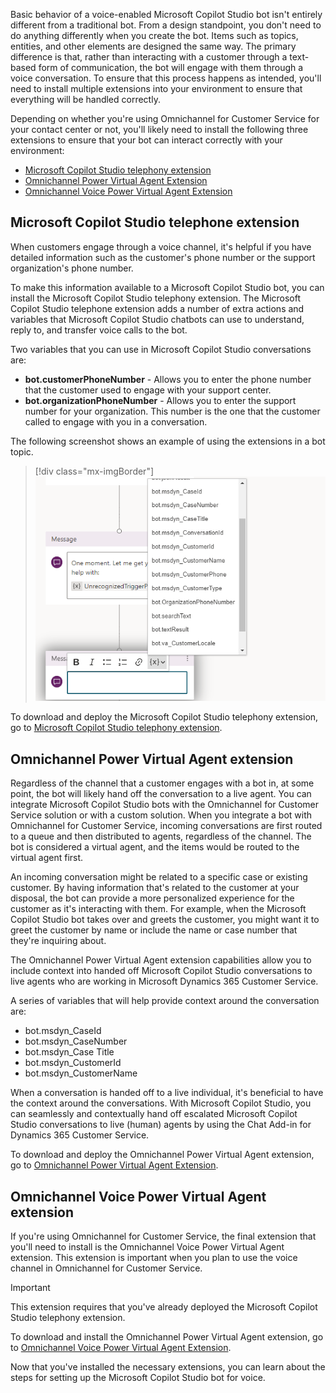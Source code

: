 Basic behavior of a voice-enabled Microsoft Copilot Studio bot isn't entirely different from a traditional bot. From a design standpoint, you don't need to do anything differently when you create the bot. Items such as topics, entities, and other elements are designed the same way. The primary difference is that, rather than interacting with a customer through a text-based form of communication, the bot will engage with them through a voice conversation. To ensure that this process happens as intended, you'll need to install multiple extensions into your environment to ensure that everything will be handled correctly.  

Depending on whether you're using Omnichannel for Customer Service for your contact center or not, you'll likely need to install the following three extensions to ensure that your bot can interact correctly with your environment:  

- [Microsoft Copilot Studio telephony extension](https://appsource.microsoft.com/product/dynamics-365/mscrm.mspva_telephony_extension)
- [Omnichannel Power Virtual Agent Extension](https://appsource.microsoft.com/product/dynamics-365/mscrm.omnichannelpvaextension)
- [Omnichannel Voice Power Virtual Agent Extension](https://appsource.microsoft.com/product/dynamics-365/mscrm.omnichannelvoicepvaextension)

## Microsoft Copilot Studio telephone extension

When customers engage through a voice channel, it's helpful if you have detailed information such as the customer's phone number or the support organization's phone number.  

To make this information available to a Microsoft Copilot Studio bot, you can install the Microsoft Copilot Studio telephony extension. The Microsoft Copilot Studio telephone extension adds a number of extra actions and variables that Microsoft Copilot Studio chatbots can use to understand, reply to, and transfer voice calls to the bot. 

Two variables that you can use in Microsoft Copilot Studio conversations are:

- **bot.customerPhoneNumber** - Allows you to enter the phone number that the customer used to engage with your support center.  
- **bot.organizationPhoneNumber** - Allows you to enter the support number for your organization. This number is the one that the customer called to engage with you in a conversation.  

The following screenshot shows an example of using the extensions in a bot topic.  

> [!div class="mx-imgBorder"]
> [![Screenshot showing an example of leveraging the extensions in a bot topic.](../media/extensions-pva.png)](../media/extensions-pva.png#lightbox)


To download and deploy the Microsoft Copilot Studio telephony extension, go to [Microsoft Copilot Studio telephony extension](https://appsource.microsoft.com/product/dynamics-365/mscrm.mspva_telephony_extension/?azure-portal=true).

## Omnichannel Power Virtual Agent extension

Regardless of the channel that a customer engages with a bot in, at some point, the bot will likely hand off the conversation to a live agent. You can integrate Microsoft Copilot Studio bots with the Omnichannel for Customer Service solution or with a custom solution. When you integrate a bot with Omnichannel for Customer Service, incoming conversations are first routed to a queue and then distributed to agents, regardless of the channel. The bot is considered a virtual agent, and the items would be routed to the virtual agent first.  

An incoming conversation might be related to a specific case or existing customer. By having information that's related to the customer at your disposal, the bot can provide a more personalized experience for the customer as it's interacting with them. For example, when the Microsoft Copilot Studio bot takes over and greets the customer, you might want it to greet the customer by name or include the name or case number that they're inquiring about.  

The Omnichannel Power Virtual Agent extension capabilities allow you to include context into handed off Microsoft Copilot Studio conversations to live agents who are working in Microsoft Dynamics 365 Customer Service. 

A series of variables that will help provide context around the conversation are: 

- bot.msdyn_CaseId
- bot.msdyn_CaseNumber
- bot.msdyn_Case Title
- bot.msdyn_CustomerId
- bot.msdyn_CustomerName

 
When a conversation is handed off to a live individual, it's beneficial to have the context around the conversations. With Microsoft Copilot Studio, you can seamlessly and contextually hand off escalated Microsoft Copilot Studio conversations to live (human) agents by using the Chat Add-in for Dynamics 365 Customer Service.

To download and deploy the Omnichannel Power Virtual Agent extension, go to [Omnichannel Power Virtual Agent Extension](https://appsource.microsoft.com/product/dynamics-365/mscrm.omnichannelpvaextension/?azure-portal=true).

## Omnichannel Voice Power Virtual Agent extension

If you're using Omnichannel for Customer Service, the final extension that you'll need to install is the Omnichannel Voice Power Virtual Agent extension. This extension is important when you plan to use the voice channel in Omnichannel for Customer Service.  

> [!IMPORTANT]
> This extension requires that you've already deployed the Microsoft Copilot Studio telephony extension.  

To download and install the Omnichannel Power Virtual Agent extension, go to [Omnichannel Voice Power Virtual Agent Extension](https://appsource.microsoft.com/product/dynamics-365/mscrm.omnichannelvoicepvaextension/?azure-portal=true).

Now that you've installed the necessary extensions, you can learn about the steps for setting up the Microsoft Copilot Studio bot for voice.  
